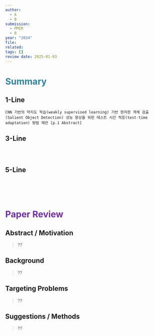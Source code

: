 ```yaml
---
author:
  - A
  - B
submission:
  - PMIR
  - B
year: "2024"
file: 
related: 
tags: []
review date: 2025-01-03
---
```

# <font color="#31859b">Summary</font>

## 1-Line

```
CNN 기반의 약지도 학습(weakly supervised learning) 기반 현저한 객체 검출(Salient Object Detection) 성능 향상을 위한 테스트 시간 적응(test-time adaptation) 방법 제안 [p.1 Abstract]
```
## 3-Line

```

```

```

```

```

```
## 5-Line

```

```

```

```

```

```

```

```

```

```


# <font color="#7030a0">Paper Review</font>

## Abstract / Motivation

> ??

## Background

> ??

## Targeting Problems

> ??

## Suggestions / Methods

> ??


